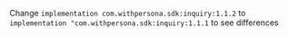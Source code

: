 Change 
    `implementation com.withpersona.sdk:inquiry:1.1.2` to 
    `implementation "com.withpersona.sdk:inquiry:1.1.1` to see differences 
